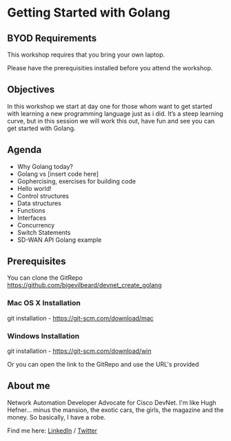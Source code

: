 # Getting Started with Golang

## BYOD Requirements

This workshop requires that you bring your own laptop.

Please have the prerequisities installed before you attend the workshop.


## Objectives

In this workshop we start at day one for those whom want to get started with learning a new programming language just as i did. It’s a steep learning curve, but in this session we will work this out, have fun and see you can get started with Golang.

## Agenda

- Why Golang today?
- Golang vs [insert code here]
- Gophercising, exercises for building code
- Hello world!
- Control structures
- Data structures
- Functions
- Interfaces
- Concurrency
- Switch Statements
- SD-WAN API Golang example


## Prerequisites

You can clone the GitRepo https://github.com/bigevilbeard/devnet_create_golang

### Mac OS X Installation
git installation - https://git-scm.com/download/mac

### Windows Installation
git installation - https://git-scm.com/download/win

Or you can open the link to the GitRepo and use the URL's provided


## About me

Network Automation Developer Advocate for Cisco DevNet.
I'm like Hugh Hefner... minus the mansion, the exotic cars, the girls, the magazine and the money. So basically, I have a robe.

Find me here: [LinkedIn](https://www.linkedin.com/in/stuarteclark/) / [Twitter](https://twitter.com/bigevilbeard)
